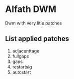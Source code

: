 # Alfath DWM 
Dwm with very litle patches

## List applied patches
1. adjacenttage
2. fullgaps
3. gaps
4. restartsig
5. autostart